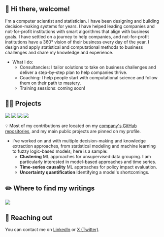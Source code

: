 <h2>👋 Hi there, welcome! </h2>
<p align="left">

I'm a computer scientist and statistician. I have been designing and building decision-making systems for years. I have helped leading companies and not-for-profit institutions with smart algorithms that align with business goals. I have settled on a journey to help companies, and not-for-profit institutions have a 360° vision of their business every day of the year. I design and apply statistical and computational methods to business challenges and share my knowledge and experience.

* What I do:
  * Consultancies: I tailor solutions to take on business challenges and deliver a step-by-step plan to help companies thrive.
  * Coaching: I help people start with computational science and follow them on their path to mastery.
  * Training sessions: coming soon!

<h2>👨‍💻 Projects </h2>

![](https://img.shields.io/badge/Python-3776AB?style=for-the-badge&logo=python&logoColor=white)
![](https://img.shields.io/badge/Rust-000000?style=for-the-badge&logo=rust&logoColor=white)
![](https://img.shields.io/badge/R-276DC3?style=for-the-badge&logo=r&logoColor=white)
![](https://img.shields.io/badge/Microsoft%20SQL%20Server-CC2927?style=for-the-badge&logo=microsoft%20sql%20server&logoColor=white)

💡 Most of my contributions are located on my [company's GitHub repositories](https://github.com/orgs/cognitive-works-consulting/repositories), and my main public projects are pinned on my profile.

* I've worked on and with multiple decision-making and knowledge extraction approaches, from statistical modeling and machine learning to fuzzy logic-based models; here is a sample:
  * **Clustering** ML approaches for unsupervised data grouping. I am particularly interested in model-based approaches and time series.
  * **Time-series causality** ML approaches for policy impact evaluation.
  * **Uncertainty quantification** Identifying a model's shortcomings.

<h2>✏️ Where to find my writings </h2>

<a href="https://linktr.ee/mpalenciaolivar" target="">![](https://img.shields.io/badge/linktree-1de9b6?style=for-the-badge&logo=linktree&logoColor=white)</a>

<h2>📧 Reaching out</h2>

You can contact me on <a href="https://www.linkedin.com/in/mpalenciaolivar/">LinkedIn</a> or <a href="https://twitter.com/mpalenciaolivar" target="">X (Twitter)</a>.

<!-- [![Miguel's GitHub stats](https://github-readme-stats.vercel.app/api?username=mpalenciaolivar)](https://github.com/mpalenciaolivar/github-readme-stats)
